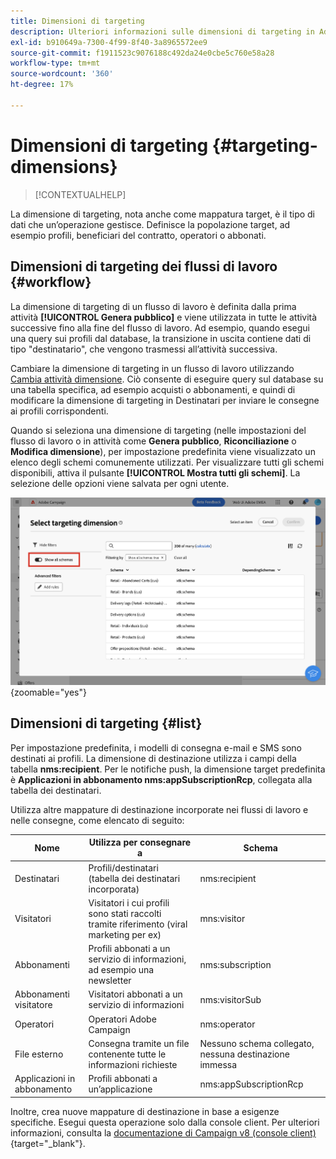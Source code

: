 ```yaml
---
title: Dimensioni di targeting
description: Ulteriori informazioni sulle dimensioni di targeting in Adobe Campaign Web
exl-id: b910649a-7300-4f99-8f40-3a8965572ee9
source-git-commit: f1911523c9076188c492da24e0cbe5c760e58a28
workflow-type: tm+mt
source-wordcount: '360'
ht-degree: 17%

---
```


# Dimensioni di targeting {#targeting-dimensions}

>[!CONTEXTUALHELP]
>
La dimensione di targeting, nota anche come mappatura target, è il tipo di dati che un’operazione gestisce. Definisce la popolazione target, ad esempio profili, beneficiari del contratto, operatori o abbonati.

## Dimensioni di targeting dei flussi di lavoro {#workflow}

La dimensione di targeting di un flusso di lavoro è definita dalla prima attività **[!UICONTROL Genera pubblico]** e viene utilizzata in tutte le attività successive fino alla fine del flusso di lavoro. Ad esempio, quando esegui una query sui profili dal database, la transizione in uscita contiene dati di tipo &quot;destinatario&quot;, che vengono trasmessi all’attività successiva.

Cambiare la dimensione di targeting in un flusso di lavoro utilizzando [Cambia attività dimensione](../workflows/activities/change-dimension.md). Ciò consente di eseguire query sul database su una tabella specifica, ad esempio acquisti o abbonamenti, e quindi di modificare la dimensione di targeting in Destinatari per inviare le consegne ai profili corrispondenti.

Quando si seleziona una dimensione di targeting (nelle impostazioni del flusso di lavoro o in attività come **Genera pubblico**, **Riconciliazione** o **Modifica dimensione**), per impostazione predefinita viene visualizzato un elenco degli schemi comunemente utilizzati. Per visualizzare tutti gli schemi disponibili, attiva il pulsante **[!UICONTROL Mostra tutti gli schemi]**. La selezione delle opzioni viene salvata per ogni utente.

![Schermata che mostra l&#39;interfaccia della dimensione di targeting con il pulsante &quot;Mostra tutti gli schemi&quot; abilitato.](assets/targeting-dimension-show-all.png){zoomable="yes"}

## Dimensioni di targeting {#list}

Per impostazione predefinita, i modelli di consegna e-mail e SMS sono destinati ai profili. La dimensione di destinazione utilizza i campi della tabella **nms:recipient**. Per le notifiche push, la dimensione target predefinita è **Applicazioni in abbonamento nms:appSubscriptionRcp**, collegata alla tabella dei destinatari.

Utilizza altre mappature di destinazione incorporate nei flussi di lavoro e nelle consegne, come elencato di seguito:

| Nome | Utilizza per consegnare a | Schema |
|-----------------------|-------------------------------------------------------|-------------------------|
| Destinatari | Profili/destinatari (tabella dei destinatari incorporata) | nms:recipient |
| Visitatori | Visitatori i cui profili sono stati raccolti tramite riferimento (viral marketing per ex) | mns:visitor |
| Abbonamenti | Profili abbonati a un servizio di informazioni, ad esempio una newsletter | nms:subscription |
| Abbonamenti visitatore | Visitatori abbonati a un servizio di informazioni | nms:visitorSub |
| Operatori | Operatori Adobe Campaign | nms:operator |
| File esterno | Consegna tramite un file contenente tutte le informazioni richieste | Nessuno schema collegato, nessuna destinazione immessa |
| Applicazioni in abbonamento | Profili abbonati a un’applicazione | nms:appSubscriptionRcp |

Inoltre, crea nuove mappature di destinazione in base a esigenze specifiche. Esegui questa operazione solo dalla console client. Per ulteriori informazioni, consulta la [documentazione di Campaign v8 (console client)](https://experienceleague.adobe.com/docs/campaign/campaign-v8/audience/add-profiles/target-mappings.html?lang=it#new-mapping){target="_blank"}.